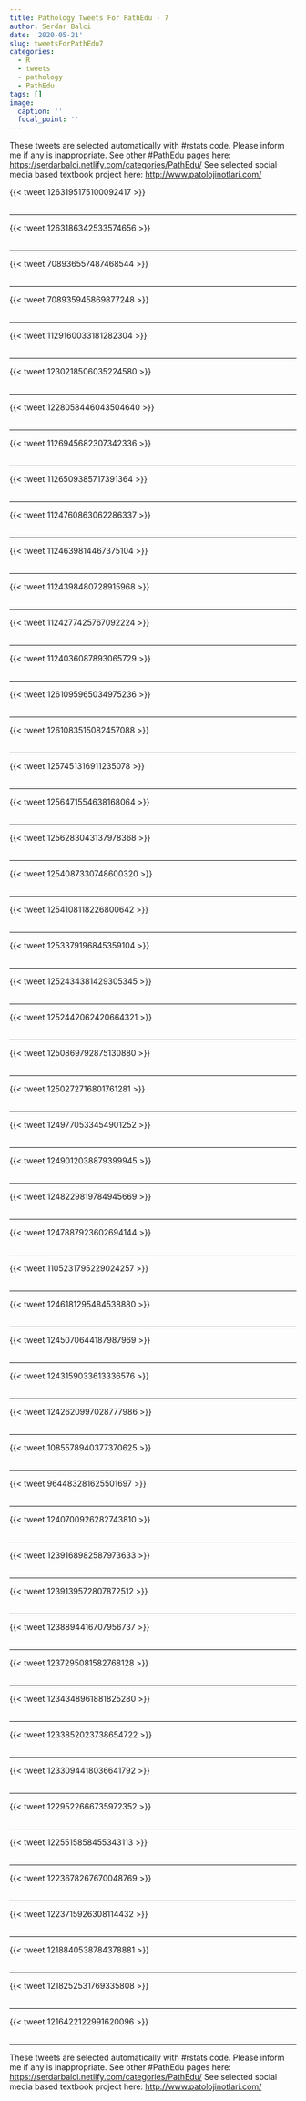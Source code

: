 ```yaml
---
title: Pathology Tweets For PathEdu - 7
author: Serdar Balci
date: '2020-05-21'
slug: tweetsForPathEdu7
categories:
  - R
  - tweets
  - pathology
  - PathEdu
tags: []
image:
  caption: ''
  focal_point: ''
---
```



These tweets are selected automatically with #rstats code. Please inform me if any is inappropriate.
See other #PathEdu pages here: https://serdarbalci.netlify.com/categories/PathEdu/ 
See selected social media based textbook project here: http://www.patolojinotlari.com/

{{< tweet 1263195175100092417 >}}
<br>
<br>
<hr>
{{< tweet 1263186342533574656 >}}
<br>
<br>
<hr>
{{< tweet 708936557487468544 >}}
<br>
<br>
<hr>
{{< tweet 708935945869877248 >}}
<br>
<br>
<hr>
{{< tweet 1129160033181282304 >}}
<br>
<br>
<hr>
{{< tweet 1230218506035224580 >}}
<br>
<br>
<hr>
{{< tweet 1228058446043504640 >}}
<br>
<br>
<hr>
{{< tweet 1126945682307342336 >}}
<br>
<br>
<hr>
{{< tweet 1126509385717391364 >}}
<br>
<br>
<hr>
{{< tweet 1124760863062286337 >}}
<br>
<br>
<hr>
{{< tweet 1124639814467375104 >}}
<br>
<br>
<hr>
{{< tweet 1124398480728915968 >}}
<br>
<br>
<hr>
{{< tweet 1124277425767092224 >}}
<br>
<br>
<hr>
{{< tweet 1124036087893065729 >}}
<br>
<br>
<hr>
{{< tweet 1261095965034975236 >}}
<br>
<br>
<hr>
{{< tweet 1261083515082457088 >}}
<br>
<br>
<hr>
{{< tweet 1257451316911235078 >}}
<br>
<br>
<hr>
{{< tweet 1256471554638168064 >}}
<br>
<br>
<hr>
{{< tweet 1256283043137978368 >}}
<br>
<br>
<hr>
{{< tweet 1254087330748600320 >}}
<br>
<br>
<hr>
{{< tweet 1254108118226800642 >}}
<br>
<br>
<hr>
{{< tweet 1253379196845359104 >}}
<br>
<br>
<hr>
{{< tweet 1252434381429305345 >}}
<br>
<br>
<hr>
{{< tweet 1252442062420664321 >}}
<br>
<br>
<hr>
{{< tweet 1250869792875130880 >}}
<br>
<br>
<hr>
{{< tweet 1250272716801761281 >}}
<br>
<br>
<hr>
{{< tweet 1249770533454901252 >}}
<br>
<br>
<hr>
{{< tweet 1249012038879399945 >}}
<br>
<br>
<hr>
{{< tweet 1248229819784945669 >}}
<br>
<br>
<hr>
{{< tweet 1247887923602694144 >}}
<br>
<br>
<hr>
{{< tweet 1105231795229024257 >}}
<br>
<br>
<hr>
{{< tweet 1246181295484538880 >}}
<br>
<br>
<hr>
{{< tweet 1245070644187987969 >}}
<br>
<br>
<hr>
{{< tweet 1243159033613336576 >}}
<br>
<br>
<hr>
{{< tweet 1242620997028777986 >}}
<br>
<br>
<hr>
{{< tweet 1085578940377370625 >}}
<br>
<br>
<hr>
{{< tweet 964483281625501697 >}}
<br>
<br>
<hr>
{{< tweet 1240700926282743810 >}}
<br>
<br>
<hr>
{{< tweet 1239168982587973633 >}}
<br>
<br>
<hr>
{{< tweet 1239139572807872512 >}}
<br>
<br>
<hr>
{{< tweet 1238894416707956737 >}}
<br>
<br>
<hr>
{{< tweet 1237295081582768128 >}}
<br>
<br>
<hr>
{{< tweet 1234348961881825280 >}}
<br>
<br>
<hr>
{{< tweet 1233852023738654722 >}}
<br>
<br>
<hr>
{{< tweet 1233094418036641792 >}}
<br>
<br>
<hr>
{{< tweet 1229522666735972352 >}}
<br>
<br>
<hr>
{{< tweet 1225515858455343113 >}}
<br>
<br>
<hr>
{{< tweet 1223678267670048769 >}}
<br>
<br>
<hr>
{{< tweet 1223715926308114432 >}}
<br>
<br>
<hr>
{{< tweet 1218840538784378881 >}}
<br>
<br>
<hr>
{{< tweet 1218252531769335808 >}}
<br>
<br>
<hr>
{{< tweet 1216422122991620096 >}}
<br>
<br>
<hr>


These tweets are selected automatically with #rstats code. Please inform me if any is inappropriate.
See other #PathEdu pages here: https://serdarbalci.netlify.com/categories/PathEdu/ 
See selected social media based textbook project here: http://www.patolojinotlari.com/
